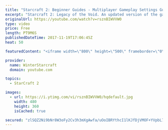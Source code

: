 ```yaml
---
title: "Starcraft 2: Beginner Guides - Multiplayer Gameplay Settings Guide and Recommendations (Updated)"
excerpt: "Starcraft 2: Legacy of the Void. An updated version of the gameplay/controls and region settings guide for Legacy of the Void, going over the changes and reiterating my recommended settings, as well as the settings I use as a Grandmaster player.  Thanks for watching and hope you enjoy!  I am a Grandmasters"
originalUrl: https://youtube.com/watch?v=rsznBIWVVW0
type: video
price: Free
length: PT9M6S
publishedDateTime: 2017-11-19T17:06:45Z
heat: 50

featuredContent: "<iframe width=\"800\" height=\"500\" frameborder=\"0\" src=\"https://www.youtube.com/embed/rsznBIWVVW0\" allow=\"accelerometer; autoplay; encrypted-media; gyroscope; picture-in-picture\" allowfullscreen></iframe>"

provider:
  name: WinterStarcraft
  domain: youtube.com

topics:
  - StarCraft 2

images:
  - url: https://i.ytimg.com/vi/rsznBIWVVW0/hqdefault.jpg
    width: 480
    height: 360
    isCached: true

secured: "zlSQZ2Ni9bNr8W3oFy2Cv3h3mXgAwfa/uOoIBRYthcI1lKJfDjVMOF+YVpbL7UIsfQFLtE/kQ1qcpdjIew76vfgfdl8FZa/fadbgZ0jVARK5gwtx1fotHcUR4SNUtQWzJn46hObd2ErEa7yEZSDrYr75RkT/z9oOBwQe0vKWjJUYsVKp6vTnV2Jmc1zjt8o8xh3gpriQZkU6YUyioYt99mLpZfnnwX0G1eiO32WfYhglDDTGYD3x3kN+9YWfy8WvbHIta/2iYNklZGxdMOF2pLkN0Nx2AsMn3rrN3JJgz+nWo7aZKaDZRXOJtiMPkcUv3jyM1pu1oUaIgdSkxU7t+BE5nu/RQ+XmEHeq8QHmmxDMxnY2/kgevNSwCkb5CsF0W7VzQdeKfhnwBhndA5OjmW8NlnaQC30dmL/w4Xqrp6Y=;q4shjFas5cJbWrcK1tk5uQ=="
---
```


